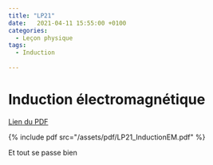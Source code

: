 ```yaml
---
title: "LP21"
date:   2021-04-11 15:55:00 +0100
categories:
  - Leçon physique
tags:
  - Induction
  
---
```


# Induction électromagnétique

[Lien du PDF](/assets/pdf/LP21_InductionEM.pdf)

{% include pdf src="/assets/pdf/LP21_InductionEM.pdf" %}

Et tout se passe bien

